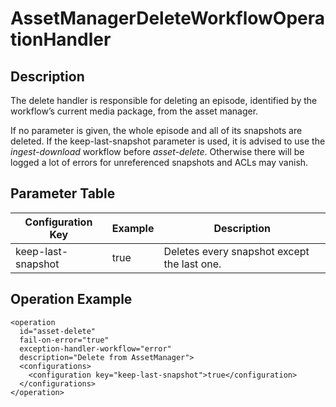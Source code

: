 AssetManagerDeleteWorkflowOperationHandler
==========================================

Description
-----------

The delete handler is responsible for deleting an episode, identified by the workflow’s current media package, from the
asset manager.

If no parameter is given, the whole episode and all of its snapshots are deleted.
If the keep-last-snapshot parameter is used, it is advised to use the *ingest-download* workflow before *asset-delete*.
Otherwise there will be logged a lot of errors for unreferenced snapshots and ACLs may vanish.


## Parameter Table

|Configuration Key         |Example           |Description                                       |
|--------------------------|------------------|--------------------------------------------------|
|keep-last-snapshot        |true              |Deletes every snapshot except the last one.        |


Operation Example
-----------------

    <operation
      id="asset-delete"
      fail-on-error="true"
      exception-handler-workflow="error"
      description="Delete from AssetManager">
      <configurations>
        <configuration key="keep-last-snapshot">true</configuration>
      </configurations>
    </operation>
